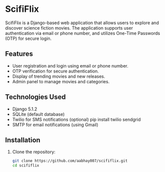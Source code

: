 # ScifiFlix
ScifiFlix is a Django-based web application that allows users to explore and discover science fiction movies. The application supports user authentication via email or phone number, and utilizes One-Time Passwords (OTP) for secure login.

## Features

- User registration and login using email or phone number.
- OTP verification for secure authentication.
- Display of trending movies and new releases.
- Admin panel to manage movies and categories.

## Technologies Used

- Django 5.1.2
- SQLite (default database)
- Twilio for SMS notifications (optional)   pip install twilio sendgrid
- SMTP for email notifications (using Gmail)

## Installation

1. Clone the repository:
   ```bash
   git clone https://github.com/aabhay007/scififlix.git
   cd scififlix
